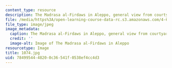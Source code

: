 ```yaml
---
content_type: resource
description: The Madrasa al-Firdaws in Aleppo, general view from courtyard.
file: /media/https%3A/open-learning-course-data-rc.s3.amazonaws.com/4-614-religious-architecture-and-islamic-cultures-fall-2002/7849954448200c36541f0538ef4cc4d3_1074.jpg
file_type: image/jpeg
image_metadata:
  caption: The Madrasa al-Firdaws in Aleppo, general view from courtyard.
  credit: ''
  image-alt: Image of The Madrasa al-Firdaws in Aleppo
resourcetype: Image
title: 1074.jpg
uid: 78499544-4820-0c36-541f-0538ef4cc4d3
---
```

